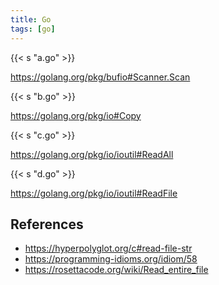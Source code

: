 ```yaml
---
title: Go
tags: [go]
---
```


{{< s "a.go" >}}

<https://golang.org/pkg/bufio#Scanner.Scan>

{{< s "b.go" >}}

<https://golang.org/pkg/io#Copy>

{{< s "c.go" >}}

<https://golang.org/pkg/io/ioutil#ReadAll>

{{< s "d.go" >}}

<https://golang.org/pkg/io/ioutil#ReadFile>

## References

- <https://hyperpolyglot.org/c#read-file-str>
- <https://programming-idioms.org/idiom/58>
- <https://rosettacode.org/wiki/Read_entire_file>
